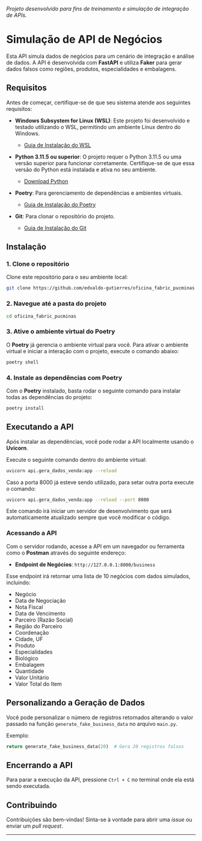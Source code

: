 _Projeto desenvolvido para fins de treinamento e simulação de integração de APIs._

# Simulação de API de Negócios

Esta API simula dados de negócios para um cenário de integração e análise de dados. A API é desenvolvida com **FastAPI** e utiliza **Faker** para gerar dados falsos como regiões, produtos, especialidades e embalagens.

## Requisitos

Antes de começar, certifique-se de que seu sistema atende aos seguintes requisitos:

- **Windows Subsystem for Linux (WSL)**: Este projeto foi desenvolvido e testado utilizando o WSL, permitindo um ambiente Linux dentro do Windows.
  - [Guia de Instalação do WSL](https://docs.microsoft.com/pt-br/windows/wsl/install)

- **Python 3.11.5 ou superior**: O projeto requer o Python 3.11.5 ou uma versão superior para funcionar corretamente. Certifique-se de que essa versão do Python está instalada e ativa no seu ambiente.
  - [Download Python](https://www.python.org/downloads/)

- **Poetry**: Para gerenciamento de dependências e ambientes virtuais.
  - [Guia de Instalação do Poetry](https://python-poetry.org/docs/#installation)

- **Git**: Para clonar o repositório do projeto.
  - [Guia de Instalação do Git](https://git-scm.com/book/en/v2/Getting-Started-Installing-Git)


## Instalação

### 1. Clone o repositório

Clone este repositório para o seu ambiente local:

```bash
git clone https://github.com/edvaldo-gutierres/oficina_fabric_pucminas
```

### 2. Navegue até a pasta do projeto

```bash
cd oficina_fabric_pucminas
```

### 3. Ative o ambiente virtual do Poetry

O **Poetry** já gerencia o ambiente virtual para você. Para ativar o ambiente virtual e iniciar a interação com o projeto, execute o comando abaixo:

```bash
poetry shell
```

### 4. Instale as dependências com Poetry

Com o **Poetry** instalado, basta rodar o seguinte comando para instalar todas as dependências do projeto:

```bash
poetry install
```

## Executando a API

Após instalar as dependências, você pode rodar a API localmente usando o **Uvicorn**.

Execute o seguinte comando dentro do ambiente virtual:

```bash
uvicorn api.gera_dados_venda:app --reload
```

Caso a porta 8000 já esteve sendo utilizado, para setar outra porta execute o comando:

```bash
uvicorn api.gera_dados_venda:app --reload --port 8080
```

Este comando irá iniciar um servidor de desenvolvimento que será automaticamente atualizado sempre que você modificar o código.

### Acessando a API

Com o servidor rodando, acesse a API em um navegador ou ferramenta como o **Postman** através do seguinte endereço:

- **Endpoint de Negócios**: `http://127.0.0.1:8000/business`

Esse endpoint irá retornar uma lista de 10 negócios com dados simulados, incluindo:

- Negócio
- Data de Negociação
- Nota Fiscal
- Data de Vencimento
- Parceiro (Razão Social)
- Região do Parceiro
- Coordenação
- Cidade, UF
- Produto
- Especialidades
- Biológico
- Embalagem
- Quantidade
- Valor Unitário
- Valor Total do Item

## Personalizando a Geração de Dados

Você pode personalizar o número de registros retornados alterando o valor passado na função `generate_fake_business_data` no arquivo `main.py`.

Exemplo:

```python
return generate_fake_business_data(20)  # Gera 20 registros falsos
```

## Encerrando a API

Para parar a execução da API, pressione `Ctrl + C` no terminal onde ela está sendo executada.

## Contribuindo

Contribuições são bem-vindas! Sinta-se à vontade para abrir uma _issue_ ou enviar um _pull request_.

---

